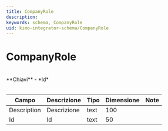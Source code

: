 ```yaml
---
title: CompanyRole
description:
keywords: schema, CompanyRole
uid: kimo-integrator-schema/CompanyRole
---
```


# CompanyRole

<br>
**Chiavi**
- *Id*
<br><br>

| Campo | Descrizione | Tipo | Dimensione | Note |
| --- | --- | --- | --- | --- |
| Description | Descrizione | text | 100 |  |
| Id | Id | text | 50 |  |

